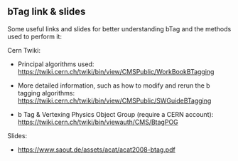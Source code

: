 ## bTag link & slides

Some useful links and slides for better understanding bTag and the methods used to perform it:

Cern Twiki:

* Principal algorithms used: https://twiki.cern.ch/twiki/bin/view/CMSPublic/WorkBookBTagging

* More detailed information, such as how to modify and rerun the b tagging algorithms: https://twiki.cern.ch/twiki/bin/view/CMSPublic/SWGuideBTagging

* b Tag & Vertexing Physics Object Group (require a CERN account): https://twiki.cern.ch/twiki/bin/viewauth/CMS/BtagPOG

Slides:
* https://www.saout.de/assets/acat/acat2008-btag.pdf